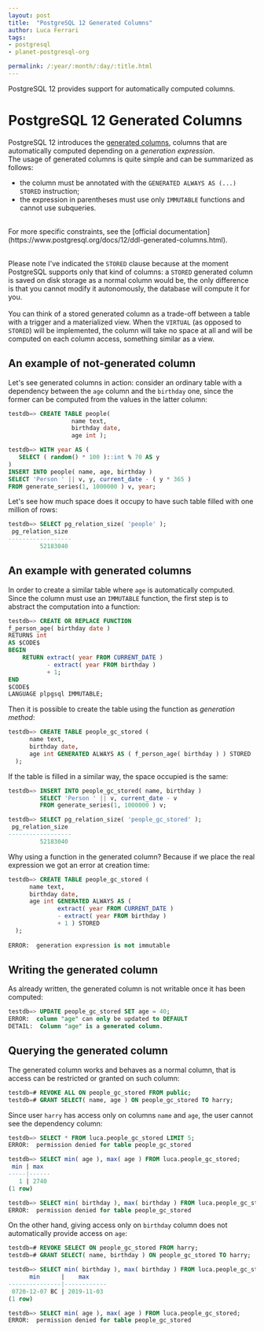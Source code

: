 ```yaml
---
layout: post
title:  "PostgreSQL 12 Generated Columns"
author: Luca Ferrari
tags:
- postgresql
- planet-postgresql-org

permalink: /:year/:month/:day/:title.html
---
```

PostgreSQL 12 provides support for automatically computed columns.

# PostgreSQL 12 Generated Columns

PostgreSQL 12 introduces the [generated columns](https://www.postgresql.org/docs/12/ddl-generated-columns.html), columns that are automatically computed depending on a *generation expression*. 
<br/>
The usage of generated columns is quite simple and can be summarized as follows:
- the column must be annotated with the `GENERATED ALWAYS AS (...) STORED` instruction;
- the expression in parentheses must use only `IMMUTABLE` functions and cannot use subqueries.
<br/>
For more specific constraints, see the [official documentation](https://www.postgresql.org/docs/12/ddl-generated-columns.html).
<br/>
<br/>


Please note I've indicated the `STORED` clause because at the moment PostgreSQL supports only that kind of columns: a `STORED` generated column is saved on disk storage as a normal column would be, the only difference is that you cannot modify it autonomously, the database will compute it for you.
<br/>
<br/>
You can think of a stored generated column as a trade-off between a table with a trigger and a materialized view. When the `VIRTUAL` (as opposed to `STORED`) will be implemented, the column will take no space at all and will be computed on each column access, something similar as a view.

## An example of not-generated column

Let's see generated columns in action: consider an ordinary table with a dependency between the `age` column and the `birthday` one, since the former can be computed from the values in the latter column:

```sql
testdb=> CREATE TABLE people( 
                  name text, 
                  birthday date, 
                  age int );

testdb=> WITH year AS ( 
   SELECT ( random() * 100 )::int % 70 AS y 
)
INSERT INTO people( name, age, birthday )
SELECT 'Person ' || v, y, current_date - ( y * 365 )
FROM generate_series(1, 1000000 ) v, year;
```

Let's see how much space does it occupy to have such table filled with one million of rows:

```sql
testdb=> SELECT pg_relation_size( 'people' );
 pg_relation_size 
------------------
         52183040
```


## An example with generated columns

In order to create a similar table where `age` is automatically computed. 
<br/>
Since the column must use an `IMMUTABLE` function, the first step is to abstract the computation into a function:

```sql
testdb=> CREATE OR REPLACE FUNCTION 
f_person_age( birthday date )
RETURNS int
AS $CODE$
BEGIN
    RETURN extract( year FROM CURRENT_DATE )
           - extract( year FROM birthday )
           + 1;
END
$CODE$
LANGUAGE plpgsql IMMUTABLE;
```

Then it is possible to create the table using the function as *generation method*:

```sql
testdb=> CREATE TABLE people_gc_stored ( 
      name text, 
      birthday date, 
      age int GENERATED ALWAYS AS ( f_person_age( birthday ) ) STORED
  );
```

If the table is filled in a similar way, the space occupied is the same:

```sql
testdb=> INSERT INTO people_gc_stored( name, birthday )
         SELECT 'Person ' || v, current_date - v 
         FROM generate_series(1, 1000000 ) v;

testdb=> SELECT pg_relation_size( 'people_gc_stored' );
 pg_relation_size 
------------------
         52183040

```

Why using a function in the generated column? Because if we place the real expression we got an error at creation time:

```sql
testdb=> CREATE TABLE people_gc_stored ( 
      name text, 
      birthday date, 
      age int GENERATED ALWAYS AS ( 
              extract( year FROM CURRENT_DATE ) 
              - extract( year FROM birthday ) 
              + 1 ) STORED
  );
  
ERROR:  generation expression is not immutable
```


## Writing the generated column

As already written, the generated column is not writable once it has been computed:


```sql
testdb=> UPDATE people_gc_stored SET age = 40;
ERROR:  column "age" can only be updated to DEFAULT
DETAIL:  Column "age" is a generated column.
```


## Querying the generated column

The generated column works and behaves as a normal column, that is access can be restricted or granted on such column:

```sql
testdb=# REVOKE ALL ON people_gc_stored FROM public;
testdb=# GRANT SELECT( name, age ) ON people_gc_stored TO harry;
```

Since user `harry` has access only on columns `name` and `age`, the user cannot see the dependency column:

```sql
testdb=> SELECT * FROM luca.people_gc_stored LIMIT 5;
ERROR:  permission denied for table people_gc_stored

testdb=> SELECT min( age ), max( age ) FROM luca.people_gc_stored;
 min | max  
-----|------
   1 | 2740
(1 row)

testdb=> SELECT min( birthday ), max( birthday ) FROM luca.people_gc_stored;
ERROR:  permission denied for table people_gc_stored
```


On the other hand, giving access only on `birthday` column does not automatically provide access on `age`:

```sql
testdb=# REVOKE SELECT ON people_gc_stored FROM harry;
testdb=# GRANT SELECT( name, birthday ) ON people_gc_stored TO harry;
```

```sql
testdb=> SELECT min( birthday ), max( birthday ) FROM luca.people_gc_stored;
      min      |    max     
---------------|------------
 0720-12-07 BC | 2019-11-03
(1 row)

testdb=> SELECT min( age ), max( age ) FROM luca.people_gc_stored;
ERROR:  permission denied for table people_gc_stored
```
